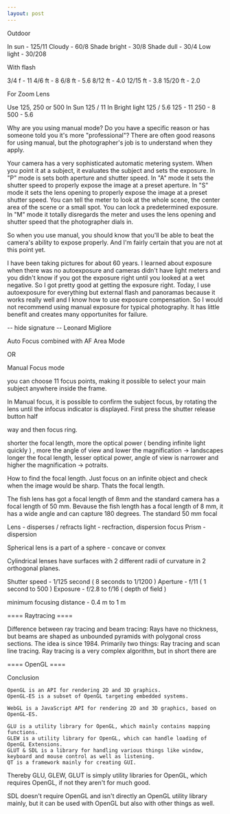 ```yaml
---
layout: post
---
```




Outdoor

In sun - 125/11
Cloudy - 60/8
Shade bright - 30/8
Shade dull - 30/4
Low light - 30/208

With flash

3/4 f - 11
4/6 ft - 8
6/8 ft - 5.6
8/12 ft - 4.0
12/15 ft - 3.8
15/20 ft - 2.0

For Zoom Lens

Use 125, 250 or 500
In Sun 125 / 11
In Bright light 125 / 5.6
125 - 11
250 - 8
500 - 5.6


Why are you using manual mode? Do you have a specific reason or has someone told you it's more "professional"? There are often good reasons for using manual, but the photographer's job is to understand when they apply.

Your camera has a very sophisticated automatic metering system. When you point it at a subject, it evaluates the subject and sets the exposure. In "P" mode is sets both aperture and shutter speed. In "A" mode it sets the shutter speed to properly expose the image at a preset aperture. In "S" mode it sets the lens opening to properly expose the image at a preset shutter speed. You can tell the meter to look at the whole scene, the center area of the scene or a small spot. You can lock a predetermined exposure. In "M" mode it totally disregards the meter and uses the lens opening and shutter speed that the photographer dials in.

So when you use manual, you should know that you'll be able to beat the camera's ability to expose properly. And I'm fairly certain that you are not at this point yet.

I have been taking pictures for about 60 years. I learned about exposure when there was no autoexposure and cameras didn't have light meters and you didn't know if you got the exposure right until you looked at a wet negative. So I got pretty good at getting the exposure right. Today, I use autoexposure for everything but external flash and panoramas because it works really well and I know how to use exposure compensation. So I would not recommend using manual exposure for typical photography. It has little benefit and creates many opportunites for failure.

-- hide signature --
Leonard Migliore





Auto Focus combined with AF Area Mode

OR

Manual Focus mode

you can choose 11 focus points, making it possible to select your main subject anywhere inside the frame.

In Manual focus, it is possible to confirm the subject focus, by rotating the lens until the infocus indicator is displayed. First press the shutter release button half

way and then focus ring.



shorter the focal length, more the optical power ( bending infinite light quickly ) , more the angle of view and lower the magnification -> landscapes
longer the focal length, lesser optical power, angle of view is narrower and higher the magnification -> potraits.

How to find the focal length. Just focus on an infinite object and check when the image would be sharp. Thats the focal length.

The fish lens has got a focal length of 8mm and the standard camera has a focal length of 50 mm. Bevause the fish length has a focal length of 8 mm,
it has a wide angle and can capture 180 degrees. The standard 50 mm focal

Lens - disperses / refracts light - recfraction, dispersion focus
Prism - dispersion

Spherical lens is a part of a sphere - concave or convex

Cylindrical lenses have surfaces with 2 different radii of curvature in 2 orthogonal planes.

Shutter speed - 1/125 second ( 8 seconds to 1/1200 )
Aperture - f/11 ( 1 second to 500 )
Exposure - f/2.8 to f/16 ( depth of field )

minimum focusing distance - 0.4 m to 1 m


==== Raytracing ====

 Difference between ray tracing and beam tracing:
 Rays have no thickness, but beams are shaped as unbounded pyramids with polygonal cross sections. The idea is since
 1984.
 Primarily two things: Ray tracing and scan line tracing.
 Ray tracing is a very complex algorithm, but in short there are


==== OpenGL ====

Conclusion

    OpenGL is an API for rendering 2D and 3D graphics.
    OpenGL-ES is a subset of OpenGL targeting embedded systems.

    WebGL is a JavaScript API for rendering 2D and 3D graphics, based on OpenGL-ES.

    GLU is a utility library for OpenGL, which mainly contains mapping functions.
    GLEW is a utility library for OpenGL, which can handle loading of OpenGL Extensions.
    GLUT & SDL is a library for handling various things like window, keyboard and mouse control as well as listening.
    QT is a framework mainly for creating GUI.

Thereby GLU, GLEW, GLUT is simply utility libraries for OpenGL, which requires OpenGL, if not they aren't for much good.

SDL doesn't require OpenGL and isn't directly an OpenGL utility library mainly, but it can be used with OpenGL but also with other things as well.
